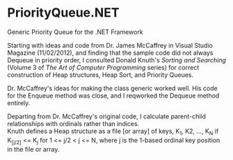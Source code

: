 # PriorityQueue.NET
Generic Priority Queue for the .NET Framework

Starting with ideas and code from Dr. James McCaffrey in Visual Studio Magazine (11/02/2012), and finding that 
the sample code did not always Dequeue in priority order, I consulted Donald Knuth's *Sorting and Searching* (Volume 3 of
*The Art of Computer Programming* series) for correct construction of Heap structures, Heap Sort, and Priority Queues.

Dr. McCaffrey's ideas for making the class generic worked well.  His code for the Enqueue method was close, and I reqworked 
the Dequeue method entirely.

Departing from Dr. McCaffrey's original code, I calculate parent-child relationships with ordinals rather than indices.  
Knuth defines a Heap structure as a file [or array] of keys, K<sub>1</sub>, K2, ..., K<sub>N</sub> if K<sub>[j/2]</sub> <= K<sub>j</sub> for 1 <= j/2 < j <= N, where j is
the 1-based ordinal key position in the file or array.
